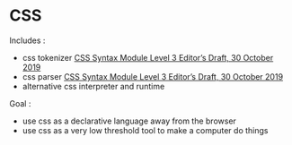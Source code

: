 # CSS

Includes :

- css tokenizer [CSS Syntax Module Level 3 Editor’s Draft, 30 October 2019](https://drafts.csswg.org/css-syntax-3/)
- css parser [CSS Syntax Module Level 3 Editor’s Draft, 30 October 2019](https://drafts.csswg.org/css-syntax-3/)
- alternative css interpreter and runtime

Goal :

- use css as a declarative language away from the browser
- use css as a very low threshold tool to make a computer do things 
